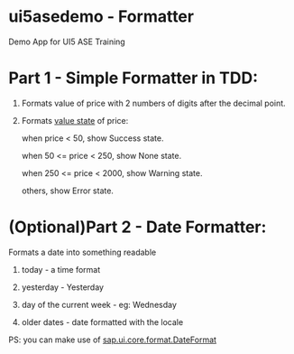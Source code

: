 # ui5asedemo - Formatter
Demo App for UI5 ASE Training

# Part 1 - Simple Formatter in TDD:

1. Formats value of price with 2 numbers of digits after the decimal point.
2. Formats [value state](https://sapui5.hana.ondemand.com/#/api/sap.ui.core.ValueState) of price: 

   when price < 50, show Success state.
   
   when 50 <= price < 250, show None state.
   
   when 250 <= price < 2000, show Warning state.
   
   others, show Error state.
   
   
 # (Optional)Part 2 - Date Formatter:
 Formats a date into something readable
 
 1. today - a time format
 
 2. yesterday - Yesterday
 
 3. day of the current week - eg: Wednesday
 
 4. older dates - date formatted with the locale
 
 PS: you can make use of [sap.ui.core.format.DateFormat](https://sapui5.hana.ondemand.com/#/api/sap.ui.core.format.DateFormat/overview)
 
